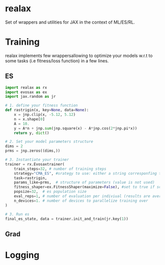 # realax
Set of wrappers and utilities for JAX in the context of ML/ES/RL.

# Training

realax implements few wrappersallowing to optimize your models w.r.t to some tasks (i.e fitness/loss function) in a few lines.

## ES

```python
import realax as rx
import evosax as ex
import jax.random as jr

# 1. define your fitness function
def rastrigin(x, key=None, data=None):
	x = jnp.clip(x, -5.12, 5.12)
	n = x.shape[0]
	A = 10.
	y = A*n + jnp.sum(jnp.square(x) - A*jnp.cos(2*jnp.pi*x))
	return y, dict()

# 2. Set your model parameters structure
dims = 2
prms = jnp.zeros((dims,))

# 3. Instantiate your trainer
trainer = rx.Evosaxtrainer(
	train_steps=32, # number of training steps
	strategy="CMA_ES", #srategy to use: either a string corresponfing to one of evosax implemented strategy or a strategy following evosax API
	task=rastrigin,
	params_like=prms,  # structure of parameters (value is not used)	
	fitness_shaper=ex.FitnessShaper(maximize=False), #set to true if score should be maximized
	popsize=32,  # es population size
	eval_reps=1, # number of evaluation per indiviual (results are averages to get the individual fitness)
	n_devices=1. # number of devices to parallelize training over
)

# 3. Run es
final_es_state, data = trainer.init_and_train(jr.key(1))
```


## Grad


# Logging
